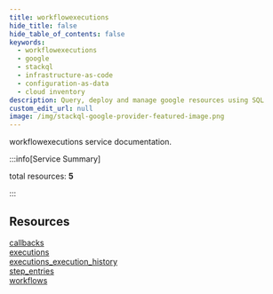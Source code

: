 ```yaml
---
title: workflowexecutions
hide_title: false
hide_table_of_contents: false
keywords:
  - workflowexecutions
  - google
  - stackql
  - infrastructure-as-code
  - configuration-as-data
  - cloud inventory
description: Query, deploy and manage google resources using SQL
custom_edit_url: null
image: /img/stackql-google-provider-featured-image.png
---
```


workflowexecutions service documentation.

:::info[Service Summary]

total resources: __5__  

:::

## Resources
<div class="row">
<div class="providerDocColumn">
<a href="/workflowexecutions/callbacks/">callbacks</a><br />
<a href="/workflowexecutions/executions/">executions</a><br />
<a href="/workflowexecutions/executions_execution_history/">executions_execution_history</a>
</div>
<div class="providerDocColumn">
<a href="/workflowexecutions/step_entries/">step_entries</a><br />
<a href="/workflowexecutions/workflows/">workflows</a>
</div>
</div>